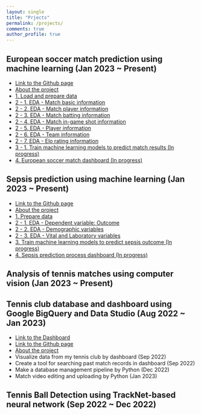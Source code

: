 ```yaml
---
layout: single
title: "Prjects"
permalink: /projects/
comments: true
author_profile: true
---
```

## European soccer match prediction using machine learning (Jan 2023 ~ Present)
- [Link to the Github page](https://github.com/JunWoo-data/european_soccer_match_prediction/tree/master)
- [About the project](https://junwoo-data.github.io/projects/european_soccer_prediction/0.about_project/)
- [1. Load and prepare data](https://junwoo-data.github.io/projects/european_soccer_prediction/1.load_and_prepare_data/)
- [2 - 1. EDA - Match basic information](https://junwoo-data.github.io/projects/european_soccer_prediction/2.1.eda_match_basic/)
- [2 - 2. EDA - Match player information](https://junwoo-data.github.io/projects/european_soccer_prediction/2.2.eda_match_player/)
- [2 - 3. EDA - Match batting information](https://junwoo-data.github.io/projects/european_soccer_prediction/2.3.eda_match_batting/)
- [2 - 4. EDA - Match in-game shot information](https://junwoo-data.github.io/projects/european_soccer_prediction/2.4.eda_match_ingame_shot/)
- [2 - 5. EDA - Player information](https://junwoo-data.github.io/projects/european_soccer_prediction/2.8.eda_player/)
- [2 - 6. EDA - Team information](https://junwoo-data.github.io/projects/european_soccer_prediction/2.9.eda_team/)
- [2 - 7. EDA - Elo rating information](https://junwoo-data.github.io/projects/european_soccer_prediction/2.10.eda_elo_rating/)
- [3 - 1. Train machine learning models to predict match results (In progress)](https://junwoo-data.github.io/projects/european_soccer_prediction/3.1.modeling/)
- [4. European soccer match dashboard (In progress)](https://junwoo-data.github.io/projects/european_soccer_prediction/4.dashboard/)


## Sepsis prediction using machine learning (Jan 2023 ~ Present)
- [Link to the Github page](https://github.com/JunWoo-data/sepsis_prediction)
- [About the project](https://junwoo-data.github.io/projects/sepsis_prediction/0.about_project/)
- [1. Prepare data](https://junwoo-data.github.io/projects/sepsis_prediction/1.prepare_data/)
- [2 - 1. EDA - Dependent variable: Outcome](https://junwoo-data.github.io/projects/sepsis_prediction/2.1.eda_outcome/)
- [2 - 2. EDA - Demographic variables](https://junwoo-data.github.io/projects/sepsis_prediction/2.2.eda_demographic/)
- [2 - 3. EDA - Vital and Laboratory variables](https://junwoo-data.github.io/projects/sepsis_prediction/2.3.eda_vital_laboratory/)
- [3. Train machine learning models to predict sepsis outcome (In progress)](https://junwoo-data.github.io/projects/sepsis_prediction/3.modeling/)
- [4. Sepsis prediction process dashboard (In progress)](https://junwoo-data.github.io/projects/sepsis_prediction/4.dashboard/)


## Analysis of tennis matches using computer vision (Jan 2023 ~ Present)

## Tennis club database and dashboard using Google BigQuery and Data Studio (Aug 2022 ~ Jan 2023)
- [Link to the Dashboard](https://lookerstudio.google.com/u/0/reporting/ebf85f76-2973-4fce-aebf-a201fccc9487/page/IMkrC)
- [Link to the Github page](https://github.com/JunWoo-data/alttab-dashboard/tree/master)
- [About the project](https://junwoo-data.github.io/projects/tennis_club_dashboard/0.about_project/)
- Visualize data from my tennis club by dashboard (Sep 2022)
- Create a tool for searching past match records in dashboard (Sep 2022)
- Make a database management pipeline by Python (Dec 2022)
- Match video editing and uploading by Python (Jan 2023)

## Tennis Ball Detection using TrackNet-based neural network (Sep 2022 ~ Dec 2022)


